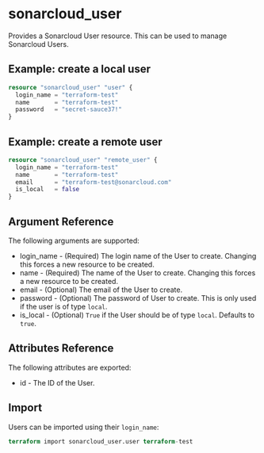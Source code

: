 # sonarcloud_user

Provides a Sonarcloud User resource. This can be used to manage Sonarcloud Users.

## Example: create a local user

```terraform
resource "sonarcloud_user" "user" {
  login_name = "terraform-test"
  name       = "terraform-test"
  password   = "secret-sauce37!"
}
```

## Example: create a remote user

```terraform
resource "sonarcloud_user" "remote_user" {
  login_name = "terraform-test"
  name       = "terraform-test"
  email      = "terraform-test@sonarcloud.com"
  is_local   = false
}
```

## Argument Reference

The following arguments are supported:

- login_name - (Required) The login name of the User to create. Changing this forces a new resource to be created.
- name - (Required) The name of the User to create. Changing this forces a new resource to be created.
- email - (Optional) The email of the User to create.
- password - (Optional) The password of User to create. This is only used if the user is of type `local`.
- is_local - (Optional) `True` if the User should be of type `local`. Defaults to `true`.

## Attributes Reference

The following attributes are exported:

- id - The ID of the User.

## Import

Users can be imported using their `login_name`:

```terraform
terraform import sonarcloud_user.user terraform-test
```
